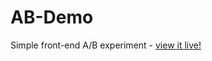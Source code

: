 # AB-Demo
Simple front-end A/B experiment - [view it live!](https://vincent-emma.github.io/AB-Demo/.)
